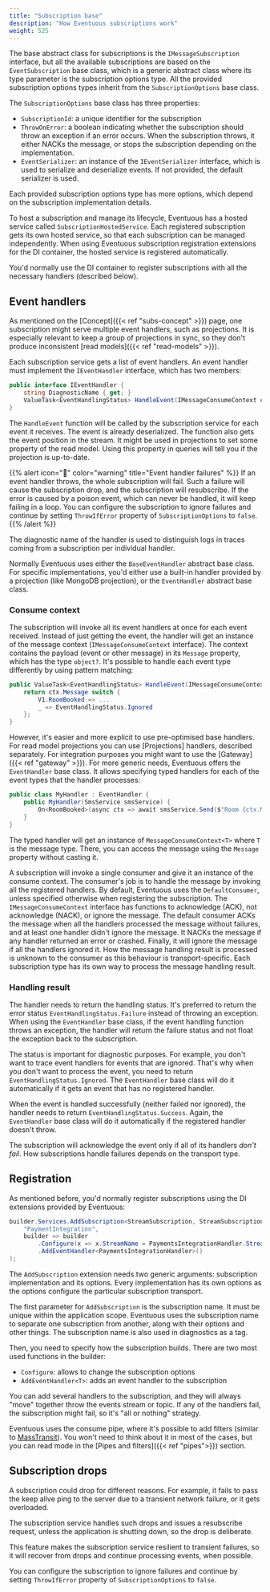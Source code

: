 ```yaml
---
title: "Subscription base"
description: "How Eventuous subscriptions work"
weight: 525
---
```


The base abstract class for subscriptions is the `IMessageSubscription` interface, but all the available subscriptions are based on the `EventSubscription` base class, which is a generic abstract class where its type parameter is the subscription options type. All the provided subscription options types inherit from the `SubscriptionOptions` base class.

The `SubscriptionOptions` base class has three properties:
* `SubscriptionId`: a unique identifier for the subscription
* `ThrowOnError`: a boolean indicating whether the subscription should throw an exception if an error occurs. When the subscription throws, it either NACKs the message, or stops the subscription depending on the implementation.
* `EventSerializer`: an instance of the `IEventSerializer` interface, which is used to serialize and deserialize events. If not provided, the default serializer is used.

Each provided subscription options type has more options, which depend on the subscription implementation details.

To host a subscription and manage its lifecycle, Eventuous has a hosted service called `SubscriptionHostedService`. Each registered subscription gets its own hosted service, so that each subscription can be managed independently. When using Eventuous subscription registration extensions for the DI container, the hosted service is registered automatically.

You'd normally use the DI container to register subscriptions with all the necessary handlers (described below).

## Event handlers

As mentioned on the [Concept]({{< ref "subs-concept" >}}) page, one subscription might serve multiple event handlers, such as projections. It is especially relevant to keep a group of projections in sync, so they don't produce inconsistent [read models]({{< ref "read-models" >}}).

Each subscription service gets a list of event handlers. An event handler must implement the `IEventHandler` interface, which has two members:

```csharp
public interface IEventHandler {
    string DiagnosticName { get; }
    ValueTask<EventHandlingStatus> HandleEvent(IMessageConsumeContext context);
}
```

The `HandleEvent` function will be called by the subscription service for each event it receives. The event is already deserialized. The function also gets the event position in the stream. It might be used in projections to set some property of the read model. Using this property in queries will tell you if the projection is up-to-date.

{{% alert icon="👻" color="warning" title="Event handler failures" %}}
If an event handler throws, the whole subscription will fail. Such a failure will cause the subscription drop, and the subscription will resubscribe. If the error is caused by a poison event, which can never be handled, it will keep failing in a loop. You can configure the subscription to ignore failures and continue by setting `ThrowIfError` property of `SubscriptionOptions` to `false`.
{{% /alert %}}

The diagnostic name of the handler is used to distinguish logs in traces coming from a subscription per individual handler.

Normally Eventuous uses either the `BaseEventHandler` abstract base class. For specific implementations, you'd either use a built-in handler provided by a projection (like MongoDB projection), or the `EventHandler` abstract base class.

### Consume context

The subscription will invoke all its event handlers at once for each event received. Instead of just getting the event, the handler will get an instance of the message context (`IMessageConsumeContext` interface). The context contains the payload (event or other message) in its `Message` property, which has the type `object?`. It's possible to handle each event type differently by using pattern matching:

```csharp
public ValueTask<EventHandlingStatus> HandleEvent(IMessageConsumeContext ctx) {
    return ctx.Message switch {
        V1.RoomBooked => ...
        _ => EventHandlingStatus.Ignored
    };
}
```

However, it's easier and more explicit to use pre-optimised base handlers. For read model projections you can use [Projections] handlers, described separately. For integration purposes you might want to use the [Gateway]({{< ref "gateway" >}}). For more generic needs, Eventuous offers the `EventHandler` base class. It allows specifying typed handlers for each of the event types that the handler processes:

```csharp
public class MyHandler : EventHandler {
    public MyHandler(SmsService smsService) {
        On<RoomBooked>(async ctx => await smsService.Send($"Room {ctx.Message.RoomId} booked!"));
    } 
}
```

The typed handler will get an instance of `MessageConsumeContext<T>` where `T` is the message type. There, you can access the message using the `Message` property without casting it.

A subscription will invoke a single consumer and give it an instance of the consume context. The consumer's job is to handle the message by invoking all the registered handlers. By default, Eventuous uses the `DefaultConsumer`, unless specified otherwise when registering the subscription. The `IMessageConsumeContext` interface has functions to acknowledge (ACK), not acknowledge (NACK), or ignore the message. The default consumer ACKs the message when all the handlers processed the message without failures, and at least one handler didn't ignore the message. It NACKs the message if any handler returned an error or crashed. Finally, it will ignore the message if all the handlers ignored it. How the message handling result is processed is unknown to the consumer as this behaviour is transport-specific. Each subscription type has its own way to process the message handling result.

### Handling result

The handler needs to return the handling status. It's preferred to return the error status `EventHandlingStatus.Failure` instead of throwing an exception. When using the `EventHandler` base class, if the event handling function throws an exception, the handler will return the failure status and not float the exception back to the subscription.

The status is important for diagnostic purposes. For example, you don't want to trace event handlers for events that are ignored. That's why when you don't want to process the event, you need to return `EventHandlingStatus.Ignored`. The `EventHandler` base class will do it automatically if it gets an event that has no registered handler.

When the event is handled successfully (neither failed nor ignored), the handler needs to return `EventHandlingStatus.Success`. Again, the `EventHandler` base class will do it automatically if the registered handler doesn't throw.

The subscription will acknowledge the event only if all of its handlers _don't fail_. How subscriptions handle failures depends on the transport type.

## Registration

As mentioned before, you'd normally register subscriptions using the DI extensions provided by Eventuous:

```csharp
builder.Services.AddSubscription<StreamSubscription, StreamSubscriptionOptions>(
    "PaymentIntegration",
    builder => builder
        .Configure(x => x.StreamName = PaymentsIntegrationHandler.Stream)
        .AddEventHandler<PaymentsIntegrationHandler>()
);
```

The `AddSubscription` extension needs two generic arguments: subscription implementation and its options. Every implementation has its own options as the options configure the particular subscription transport.

The first parameter for `AddSubscription` is the subscription name. It must be unique within the application scope. Eventuous uses the subscription name to separate one subscription from another, along with their options and other things. The subscription name is also used in diagnostics as a tag.

Then, you need to specify how the subscription builds. There are two most used functions in the builder:

- `Configure`: allows to change the subscription options
- `AddEventHandler<T>`: adds an event handler to the subscription

You can add several handlers to the subscription, and they will always "move" together throw the events stream or topic. If any of the handlers fail, the subscription might fail, so it's "all or nothing" strategy.

Eventuous uses the consume pipe, where it's possible to add filters (similar to [MassTransit](http://masstransit-project.com)). You won't need to think about it in most of the cases, but you can read mode in the [Pipes and filters]({{< ref "pipes">}}) section.

## Subscription drops

A subscription could drop for different reasons. For example, it fails to pass the keep alive ping to the server due to a transient network failure, or it gets overloaded.

The subscription service handles such drops and issues a resubscribe request, unless the application is shutting down, so the drop is deliberate.

This feature makes the subscription service resilient to transient failures, so it will recover from drops and continue processing events, when possible.

You can configure the subscription to ignore failures and continue by setting `ThrowIfError` property of `SubscriptionOptions` to `false`.

